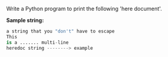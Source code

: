 Write a Python program to print the following 'here document'.

**Sample string:**
```python
a string that you "don't" have to escape
This
is a ....... multi-line
heredoc string --------> example
```